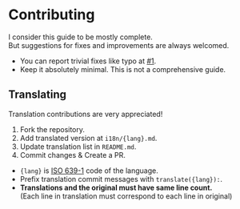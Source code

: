 # Contributing

I consider this guide to be mostly complete.  
But suggestions for fixes and improvements are always welcomed.  

- You can report trivial fixes like typo at [#1].
- Keep it absolutely minimal. This is not a comprehensive guide.

[#1]: <https://github.com/WieeRd/questionable/issues/1>

## Translating

Translation contributions are very appreciated!

1. Fork the repository.
2. Add translated version at `i18n/{lang}.md`.
3. Update translation list in `README.md`.
4. Commit changes & Create a PR.

- `{lang}` is [ISO 639-1] code of the language.
- Prefix translation commit messages with `translate({lang}):`.
- **Translations and the original must have same line count.**  
  (Each line in translation must correspond to each line in original)

[ISO 639-1]: <https://en.wikipedia.org/wiki/List_of_ISO_639-1_codes>
